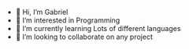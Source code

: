 - 👋 Hi, I’m Gabriel
- 👀 I’m interested in Programming
- 🌱 I’m currently learning Lots of different languages
- 💞️ I’m looking to collaborate on any project 

<!---
bielnevescoder/bielnevescoder is a ✨ special ✨ repository because its `README.md` (this file) appears on your GitHub profile.
You can click the Preview link to take a look at your changes.
--->
